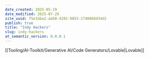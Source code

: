 ```yaml
---
date_created: 2025-05-19
date_modified: 2025-07-29
site_uuid: f5e1bba2-aeb0-4292-9855-2748068d34d2
publish: true
title: "Indy Hackers"
slug: indy-hackers
at_semantic_version: 0.0.0.1
---
```

[[Tooling/AI-Toolkit/Generative AI/Code Generators/Lovable|Lovable]]

